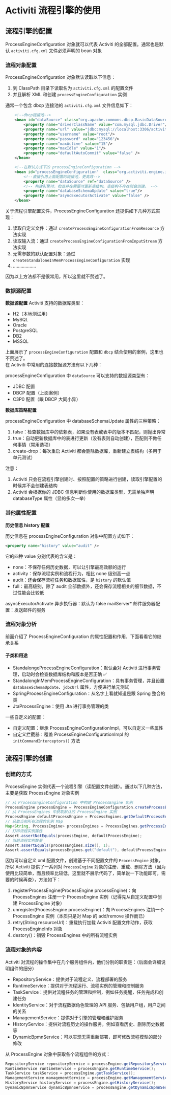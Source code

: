 # Activiti 流程引擎的使用

## 流程引擎的配置

ProcessEngineConfiguration 对象就可以代表 Activiti 的全部配置。通常也是默认 `activiti.cfg.xml` 文件必须声明的 bean 对象

### 流程对象配置

ProcessEngineConfiguration 对象默认读取以下信息：
1. 到 ClassPath 目录下读取名为 `activiti.cfg.xml` 的配置文件
2. 并且解析 XML 和创建 `processEngineConfiguration` 实例

通常一个包含 dbcp 连接池的 `activiti.cfg.xml` 文件信息如下：
```xml
    <!--dbcp链接池-->
    <bean id="dataSource" class="org.apache.commons.dbcp.BasicDataSource">
        <property name="driverClassName" value="com.mysql.jdbc.Driver"/>
        <property name="url" value="jdbc:mysql://localhost:3306/activiti?characterEncoding=utf8"/>
        <property name="username" value="root"/>
        <property name="password" value="123456"/>
        <property name="maxActive" value="15"/>
        <property name="maxIdle" value="1"/>
        <property name="defaultAutoCommit" value="false" />
    </bean>

    <!--在默认方式下的 processEngineConfiguration -->
    <bean id="processEngineConfiguration"  class="org.activiti.engine.impl.cfg.StandaloneProcessEngineConfiguration">
        <!--直接引用上面配置的链接池，更高效-->
        <property name="dataSource" ref="dataSource" />
        <!-- 构建引擎时，检查并在需要时更新表结构。表结构不存在则会创建。 -->
        <property name="databaseSchemaUpdate" value="true"/>
        <property name="asyncExecutorActivate" value="false" />
    </bean>
```


关于流程引擎配置文件，ProcessEngineConfiguration 还提供如下几种方式实现：
1. 读取自定义文件：通过 `createProcessEngineConfigurationFromResource` 方法实现
2. 读取输入流：通过 `createProcessEngineConfigurationFromInputStream` 方法实现
3. 无需参数的默认配置对象：通过 `createStandaloneInMemProcessEngineConfiguration` 实现
4. ……………… 

因为以上方法都不是很常用，所以这里就不赘述了。

### 数据源配置

**数据源配置**
Activiti 支持的数据库类型：
- H2（本地测试用）
- MySQL
- Oracle
- PostgreSQL
- DB2
- MSSQL

上面展示了 `processEngineConfiguration` 配置和 `dbcp` 结合使用的案例，这里也不赘述了。  
在 Activiti 中常用的连接数据源方法有以下几种：

processEngineConfiguration 中 `dataSource` 可以支持的数据源类型有：
- JDBC 配置
- DBCP 配置（上面案例）
- C3P0 配置（跟 DBCP 大同小异）

**数据库策略配置**

processEngineConfiguration 中 databaseSchemaUpdate 属性的三种策略：

1. false：检查数据库中的依赖表，如果没有表或表中的版本不匹配，则抛出异常
2. true：自动更新数据库中的表进行更新（没有表则自动创建），匹配则不做任何事情（常用选项）
3. create-drop：每次重启 Activiti 都会删除数据库，重新建立表结构（多用于单元测试）

注意：
1. Activiti 只会在流程引擎创建时、按照配置的策略进行创建，读取引擎配置的时候并不会创建表结构
2. Activiti 会根据你的 JDBC 信息判断你使用的数据库类型，无需单独声明 databaseType 属性（显的多次一举）


### 其他属性配置

**历史信息 history 配置**

历史信息在 processEngineConfiguration 对象中配置方式如下：

```xml
<property name="history" value="audit" />
```
它的四种 value 分别代表的含义是：
- none：不保存任何历史数据，可以让引擎最高效额的运行
- activity：保存流程实例和流程行为，相比 none 级别高一点
- audit：还会保存流程任务和数据属性，是 `history` 的默认值
- full：最高级别，除了 audit 全部数据外，还会保存流程相关的细节数据，不过性能会比较低

asyncExecutorActivate 异步执行器：默认为 false
mailServer* 邮件服务器配置：发送邮件的服务

### 流程对象分析

前面介绍了 ProcessEngineConfiguration 的属性配置和作用，下面看看它的继承关系

#### 子类和用途
- StandalongeProcessEngineConfiguration：默认会对 Activiti 进行事务管理，启动时会检查数据库结构和版本是否正确 ✅
- StandalongInMemProcessEngineConfiguration：具有事务管理，并且设置 `databaseSchemaUpdate`、`jdbcUrl` 属性，方便进行单元测试
- SpringProcessEngineConfiguration：从名字上看就知道是跟 Spring 整合的类
- JtaProcessEngine：使用 Jta 进行事务管理的类

一些自定义的配置：
- 自定义配置：继承 ProcessEngineConfigurationImpl，可以自定义一些属性
- 自定义拦截器：覆盖 ProcessEngineConfigurationImpl 的 `initCommandInterceptors()` 方法

## 流程引擎的创建


### 创建的方式

ProcessEngine 实例代表一个流程引擎（读配置文件创建）。通过以下几种方法，主要是获取 ProcessEngine 对象实例

```java
// 从 ProcessEngineConfiguration 中构建 ProcessEngine 实例
ProcessEngine processEngine = ProcessEngineConfiguration.createProcessEngineConfigurationFromResourceDefault().buildProcessEngine();
// 从 ProcessEngines 中获取默认的 ProcessEngine 实例
ProcessEngine defaultProcessEngine = ProcessEngines.getDefaultProcessEngine();
// 获取当前所有流程的实例 Map
Map<String, ProcessEngine> processEngines = ProcessEngines.getProcessEngines();
// 打印流程实例属性
Assert.assertNotEquals(processEngine, defaultProcessEngine);
// 当前流程实例数量
Assert.assertEquals(processEngines.size(), 1);
Assert.assertEquals(processEngines.get("default"), defaultProcessEngine);
```

因为可以自定义 xml 配置文件，创建基于不同配置文件的 `ProcessEngine` 对象，所以 Activiti 提供了一系列对 `ProcessEngine` 对象的注册、重载、删除方法（因为使用比较简单，而且频率比较低，这里就不展示代码了，简单说一下功能即可，需要的时候再查），方法如下：
1. registerProcessEngine(ProcessEngine processEngine)：向 ProcessEngines 注册一个 ProcessEngine 实例（记得先从自定义配置中创建 ProcessEngine 对象）
2. unregister(ProcessEngine processEngine)：向 ProcessEngines 注销一个 ProcessEngine 实例（本质只是对 Map 的 add/remove 操作而已）
3. retry(String resourceUrl)：重载执行加载 Activiti 配置文件动作，获取 ProcessEngineInfo 对象
4. destory()：销毁 ProcessEngines 中的所有流程实例

### 流程对象的内容

Activiti 对流程的操作集中在几个服务组件内，他们分别的职责是：（后面会详细说明组件的细分）
- RepositoryService：提供对于流程定义、流程部署的服务
- RuntimeService：提供对于流程运行、流程实例的管理和控制服务
- TaskService：提供对流程任务的管理和控制，例如任务提醒，任务完成和创建任务
- IdentityService：对于流程数据角色管理的 API 服务、包括用户组，用户之间的关系
- ManagementService：提供对于引擎的管理和维护服务
- HistoryService：提供对流程历史的操作服务，例如查看历史、删除历史数据等
- DynamicBpmnService：可以实现无需重新部署，即可修改流程模型的部分修改


从 ProcessEngine 对象中获取各个流程组件的方式：
```java
RepositoryService repositoryService = processEngine.getRepositoryService();
RuntimeService runtimeService = processEngine.getRuntimeService();
TaskService taskService = processEngine.getTaskService();
ManagementService managementService = processEngine.getManagementService();
HistoryService historyService = processEngine.getHistoryService();
DynamicBpmnService dynamicBpmnService = processEngine.getDynamicBpmnService();
```

